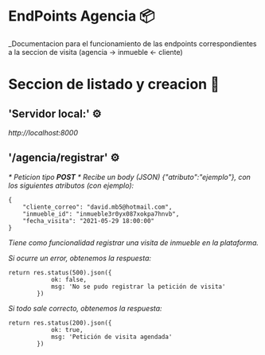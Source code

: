 # EndPoints Agencia 📦
_Documentacion para el funcionamiento de las endpoints correspondientes a la seccion de visita (agencia -> inmueble <- cliente)


# Seccion de listado y creacion 🔧

## 'Servidor local:' ⚙️
_http://localhost:8000_

## '/agencia/registrar' ⚙️
_* Peticion tipo **POST**_
_* Recibe un body (JSON) {"atributo":"ejemplo"}, con los siguientes atributos (con ejemplo):_
```
{
    "cliente_correo": "david.mb5@hotmail.com",
    "inmueble_id": "inmueble3r0yx087xokpa7hnvb",
    "fecha_visita": "2021-05-29 18:00:00"
}
```

_Tiene como funcionalidad registrar una visita de inmueble en la plataforma._

_Si ocurre un error, obtenemos la respuesta:_

```
return res.status(500).json({
            ok: false,
            msg: 'No se pudo registrar la petición de visita'
        })
```

_Si todo sale correcto, obtenemos la respuesta:_
```
return res.status(200).json({
            ok: true,
            msg: 'Petición de visita agendada'
        })
```

